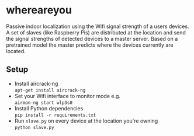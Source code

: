 # whereareyou
Passive indoor localization using the Wifi signal strength of a users devices. A set of slaves (like Raspberry Pis) are distributed at the location and send the signal strengths of detected devices to a master server. Based on a pretrained model the master predicts where the devices currently are located.

## Setup
- Install aircrack-ng  
`apt-get install aircrack-ng`  
- Set your Wifi interface to monitor mode e.g.  
`airmon-ng start wlp3s0`
- Install Python dependencies  
`pip install -r requirements.txt`  
- Run `slave.py` on every device at the location you're owning  
`python slave.py`  
